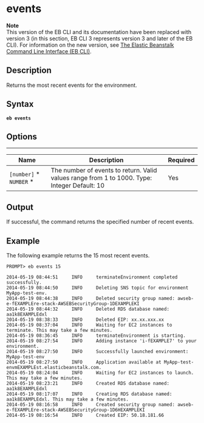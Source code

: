 # events<a name="eb-events"></a>

**Note**  
 This version of the EB CLI and its documentation have been replaced with version 3 \(in this section, EB CLI 3 represents version 3 and later of the EB CLI\)\. For information on the new version, see [The Elastic Beanstalk Command Line Interface \(EB CLI\)](eb-cli3.md)\. 

## Description<a name="eb-eventsdescription"></a>

Returns the most recent events for the environment\.

## Syntax<a name="eb-eventssyntax"></a>

 **`eb events`** 

## Options<a name="eb-eventsoptions"></a>


****  

|  Name  |  Description  |  Required  | 
| --- | --- | --- | 
|   `[number]` * `NUMBER` *   |  The number of events to return\. Valid values range from 1 to 1000\. Type: Integer Default: 10  |  Yes  | 

## Output<a name="eb-eventsoutput"></a>

If successful, the command returns the specified number of recent events\.

## Example<a name="eb-eventsexample"></a>

The following example returns the 15 most recent events\.

```
PROMPT> eb events 15

2014-05-19 08:44:51     INFO     terminateEnvironment completed successfully.
2014-05-19 08:44:50     INFO     Deleting SNS topic for environment MyApp-test-env.
2014-05-19 08:44:38     INFO     Deleted security group named: awseb-e-fEXAMPLEre-stack-AWSEBSecurityGroup-1DEXAMPLEKI
2014-05-19 08:44:32     INFO     Deleted RDS database named: aa1k8EXAMPLEdxl
2014-05-19 08:38:33     INFO     Deleted EIP: xx.xx.xxx.xx
2014-05-19 08:37:04     INFO     Waiting for EC2 instances to terminate. This may take a few minutes.
2014-05-19 08:36:45     INFO     terminateEnvironment is starting.
2014-05-19 08:27:54     INFO     Adding instance 'i-fEXAMPLE7' to your environment.
2014-05-19 08:27:50     INFO     Successfully launched environment: MyApp-test-env
2014-05-19 08:27:50     INFO     Application available at MyApp-test-envmEXAMPLEst.elasticbeanstalk.com.
2014-05-19 08:24:04     INFO     Waiting for EC2 instances to launch. This may take a few minutes.
2014-05-19 08:23:21     INFO     Created RDS database named: aa1k8EXAMPLEdxl
2014-05-19 08:17:07     INFO     Creating RDS database named: aa1k8EXAMPLEdxl. This may take a few minutes.
2014-05-19 08:16:58     INFO     Created security group named: awseb-e-fEXAMPLEre-stack-AWSEBSecurityGroup-1D6HEXAMPLEKI
2014-05-19 08:16:54     INFO     Created EIP: 50.18.181.66
```